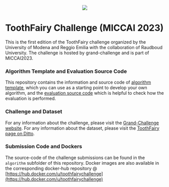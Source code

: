 <p align="center">
<img src="https://rumc-gcorg-p-public.s3.amazonaws.com/b/723/banner-toothfairy.x10.jpeg" style="margin: 0 auto;">
</p>

# ToothFairy Challenge (MICCAI 2023)

This is the first edition of the ToothFairy challenge organized by the University of Modena and Reggio Emilia with the collaboration of Raudboud University. The challenge is hosted by grand-challenge and is part of MICCAI2023.

### Algorithm Template and Evaluation Source Code
This repository contains the information and source code of [algorithm template](https://github.com/AImageLab-zip/ToothFairy/tree/main/algorithm), which you can use as a starting point to develop your own algorithm, and the [evaluation source code](https://github.com/AImageLab-zip/ToothFairy/tree/main/evaluation) which is helpful to check how the evaluation is performed.

### Challenge and Dataset
For any information about the challenge, please visit the [Grand-Challenge website](https://toothfairy.grand-challenge.org/).
For any information about the dataset, please visit the [ToothFairy page on Ditto](https://ditto.ing.unimore.it/toothfairy).

### Submission Code and Dockers
The source-code of the challenge submissions can be found in the `algorithm` subfolder of this repository.  Docker images are also available in the corresponding docker-hub repository @ [https://hub.docker.com/u/toothfairychallenge](https://hub.docker.com/u/toothfairychallenge)
